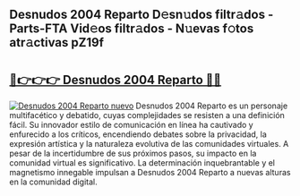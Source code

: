 ## Desnudos 2004 Reparto D𝚎sn𝚞dos filtr𝚊dos - Parts-FTA Vid𝚎os filtr𝚊dos - N𝚞evas f𝚘tos atr𝚊ctivas pZ19f

# <h2><a href="http://mb041m0.tromn.icu/?c=Desnudos+2004+Reparto">🔗👉👉👉 Desnudos 2004 Reparto 🔗🔗</a></h2>

[![Desnudos 2004 Reparto nuevo](https://i.imgur.com/pEAQMta.gif)](http://mb041m0.tromn.icu/?c=Desnudos+2004+Reparto)
Desnudos 2004 Reparto es un personaje multifacético y debatido, cuyas complejidades se resisten a una definición fácil.  Su innovador estilo de comunicación en línea ha cautivado y enfurecido a los críticos, encendiendo debates sobre la privacidad, la expresión artística y la naturaleza evolutiva de las comunidades virtuales. A pesar de la incertidumbre de sus próximos pasos, su impacto en la comunidad virtual es significativo. La determinación inquebrantable y el magnetismo innegable impulsan a Desnudos 2004 Reparto a nuevas alturas en la comunidad digital.
